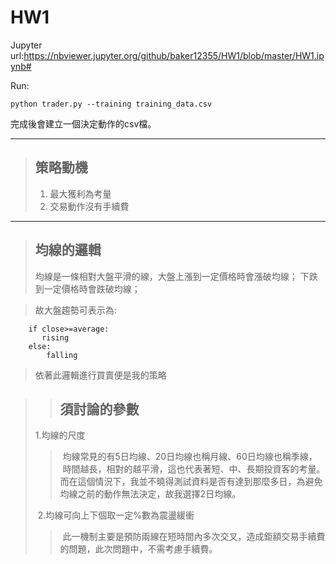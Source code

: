 # HW1

Jupyter url:https://nbviewer.jupyter.org/github/baker12355/HW1/blob/master/HW1.ipynb#

Run:

    python trader.py --training training_data.csv

完成後會建立一個決定動作的csv檔。

-----


> ## 策略動機
> 
> 1. 最大獲利為考量
> 2. 交易動作沒有手續費
> 

-----

> ## 均線的邏輯
>
> 均線是一條相對大盤平滑的線，大盤上漲到一定價格時會漲破均線；
> 下跌到一定價格時會跌破均線；

>故大盤趨勢可表示為:

        if close>=average:
           rising
        else:
            falling
           
>依著此邏輯進行買賣便是我的策略

>> ## 須討論的參數
>
>  1.均線的尺度
>>  均線常見的有5日均線、20日均線也稱月線、60日均線也稱季線，
>>  時間越長，相對的越平滑，這也代表著短、中、長期投資客的考量。
>>  而在這個情況下，我並不曉得測試資料是否有達到那麼多日，為避免均線之前的動作無法決定，故我選擇2日均線。
>
>  2.均線可向上下個取一定%數為震盪緩衝
>>  此一機制主要是預防兩線在短時間內多次交叉，造成鉅額交易手續費的問題，此次問題中，不需考慮手續費。





